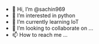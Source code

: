 - 👋 Hi, I’m @sachin969
- 👀 I’m interested in python
- 🌱 I’m currently learning IoT
- 💞️ I’m looking to collaborate on ...
- 📫 How to reach me ...

<!---
sachinAsk/sachinAsk is a ✨ special ✨ repository because its `README.md` (this file) appears on your GitHub profile.
You can click the Preview link to take a look at your changes.
--->
